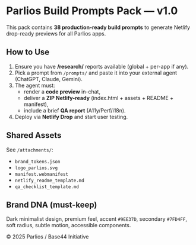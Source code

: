 # Parlios Build Prompts Pack — v1.0

This pack contains **38 production-ready build prompts** to generate Netlify drop-ready previews for all Parlios apps.

## How to Use
1. Ensure you have **/research/** reports available (global + per-app if any).
2. Pick a prompt from `/prompts/` and paste it into your external agent (ChatGPT, Claude, Gemini).
3. The agent must:
   - render a **code preview** in-chat,
   - deliver a **ZIP Netlify-ready** (index.html + assets + README + manifest),
   - include a brief **QA report** (A11y/Perf/i18n).
4. Deploy via **Netlify Drop** and start user testing.

## Shared Assets
See `/attachments/`:
- `brand_tokens.json`
- `logo_parlios.svg`
- `manifest.webmanifest`
- `netlify_readme_template.md`
- `qa_checklist_template.md`

## Brand DNA (must-keep)
Dark minimalist design, premium feel, accent `#9EE37D`, secondary `#7FD4FF`, soft radius, subtle motion, accessible components.

© 2025 Parlios / Base44 Initiative
